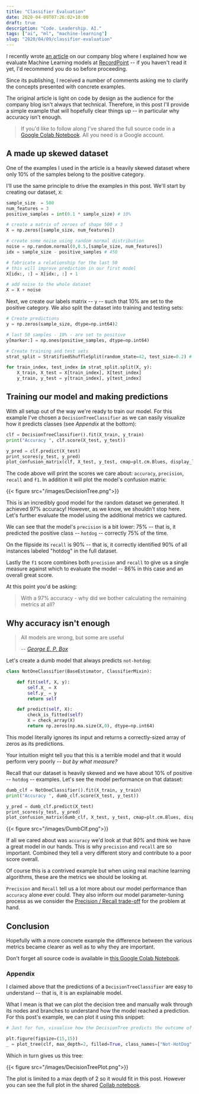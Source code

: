 ```yaml
---
title: "Classifier Evaluation"
date: 2020-04-09T07:26:02+10:00
draft: true
description: "Code. Leadership. AI."
tags: ["ai", "ml", "machine-learning"]
slug: "2020/04/09/classifier-evaluation"
---
```


I recently wrote [an article](https://www.recordpoint.com/how-well-do-you-classify/) on our company blog where I explained how we evaluate Machine Learning models at [RecordPoint](https://www.recordpoint.com/how-well-do-you-classify/) -- if you haven't read it yet, I'd recommend you do so before proceeding. 

Since its publishing, I received a number of comments asking me to clarify the concepts presented with concrete examples. 

The original article is light on code by design as the audience for the company blog isn't always that technical. Therefore, in this post I'll provide a simple example that will hopefully clear things up -- in particular why accuracy isn't enough.

> If you'd like to follow along I've shared the full source code in a [Google Colab Notebook](https://colab.research.google.com/drive/1252ZuDYQ73G3S5igR85LsJbn_87Lkqc6). All you need is a Google account.

## A made up skewed dataset

One of the examples I used in the article is a heavily skewed dataset where only 10% of the samples belong to the positive category. 

I'll use the same principle to drive the examples in this post. We'll start by creating our dataset, `X`:

```python
sample_size  = 500
num_features = 3
positive_samples = int(0.1 * sample_size) # 10%

# create a matrix of zeroes of shape 500 x 3
X = np.zeros([sample_size, num_features]) 

# create some noise using random normal distribution
noise = np.random.normal(0,0.5,[sample_size, num_features]) 
idx = sample_size - positive_samples # 450

# fabricate a relationship for the last 50
# this will improve prediction in our first model
X[idx:, :] = X[idx:, :] + 1

# add noise to the whole dataset
X = X + noise 
```

Next, we create our labels matrix -- `y` -- such that 10% are set to the positive category. We also split the dataset into training and testing sets:

```python
# Create predictions
y = np.zeros(sample_size, dtype=np.int64)2

# last 50 samples - 10% - are set to positive
y[marker:] = np.ones(positive_samples, dtype=np.int64) 

# Create training and test sets
strat_split = StratifiedShuffleSplit(random_state=42, test_size=0.2) # select 20% as test set

for train_index, test_index in strat_split.split(X, y):
    X_train, X_test = X[train_index], X[test_index]
    y_train, y_test = y[train_index], y[test_index]
```

## Training our model and making predictions

With all setup out of the way we're ready to train our model. For this example I've chosen a `DecisionTreeClassifier` as we can easily visualize how it predicts classes (see *Appendix* at the bottom):

```python
clf = DecisionTreeClassifier().fit(X_train, y_train)
print("Accuracy ", clf.score(X_test, y_test))

y_pred = clf.predict(X_test)
print_scores(y_test, y_pred)
plot_confusion_matrix(clf, X_test, y_test, cmap=plt.cm.Blues, display_labels=["Not-HotDog", "HotDog"])
```

The code above will print the scores we care about: `accuracy`, `precision`, `recall` and `f1`. In addition it will plot the model's confusion matrix:

{{< figure src="/images/DecisionTree.png">}}

This is an incredibly good model for the random dataset we generated. It achieved 97% accuracy! However, as we know, we shouldn't stop here. Let's further evaluate the model using the additional metrics we captured.  

We can see that the model's `precision` is a bit lower: 75% -- that is, it predicted the positive class -- `hotdog` -- correctly 75% of the time. 

On the flipside its `recall` is 90% -- that is, it correctly identified 90% of all instances labeled "hotdog" in the full dataset. 

Lastly the `f1` score combines both `precision` and `recall` to give us a single measure against which to evaluate the model -- 86% in this case and an overall great score.

At this point you'd be asking:

> With a 97% accuracy - why did we bother calculating the remaining metrics at all?

## Why accuracy isn't enough

> All models are wrong, but some are useful
>
> _-- [George E. P. Box](https://en.wikiquote.org/wiki/George_E._P._Box)_

Let's create a dumb model that always predicts `not-hotdog`:

```python
class NotOneClassifier(BaseEstimator, ClassifierMixin):

    def fit(self, X, y):
        self.X_ = X
        self.y_ = y
        return self

    def predict(self, X):
        check_is_fitted(self)
        X = check_array(X)
        return np.zeros(np.ma.size(X,0), dtype=np.int64)
```

This model literally ignores its input and returns a correctly-sized array of zeros as its predictions. 

Your intuition might tell you that this is a terrible model and that it would perform very poorly -- _but by what measure?_

Recall that our dataset is heavily skewed and we have about 10% of positive -- `hotdog` -- examples. Let's see the model performance on that dataset:

```python
dumb_clf = NotOneClassifier().fit(X_train, y_train)
print("Accuracy ", dumb_clf.score(X_test, y_test))

y_pred = dumb_clf.predict(X_test)
print_scores(y_test, y_pred)
plot_confusion_matrix(dumb_clf, X_test, y_test, cmap=plt.cm.Blues, display_labels=["Not-HotDog", "HotDog"])
```

{{< figure src="/images/DumbClf.png">}}

If all we cared about was `accuracy` we'd look at that *90%* and think we have a great model in our hands. This is why `precision` and `recall` are so important. Combined they tell a very different story and contribute to a poor score overall.

Of course this is a contrived example but when using real machine learning algorithms, these are the metrics we should be looking at. 

`Precision` and `Recall` tell us a lot more about our model performance than `accuracy` alone ever could. They also inform our model parameter-tuning process as we consider the [Precision / Recall trade-off](https://en.wikipedia.org/wiki/Precision_and_recall) for the problem at hand.

## Conclusion

Hopefully with a more concrete example the difference between the various metrics became clearer as well as to why they are important. 

Don't forget all source code is available in [this Google Colab Notebook](https://colab.research.google.com/drive/1252ZuDYQ73G3S5igR85LsJbn_87Lkqc6).


### Appendix

I claimed above that the predictions of a `DecisionTreeClassifier` are easy to understand -- that is, it is an explainable model. 

What I mean is that we can plot the decision tree and manually walk through its nodes and branches to understand how the model reached a prediction. For this post's example, we can plot it using this snippet:

```python
# Just for fun, visualise how the DecisionTree predicts the outcome of the random features

plt.figure(figsize=(15,15))
_ = plot_tree(clf, max_depth=2, filled=True, class_names=["Not-HotDog", "HotDog"])
```

Which in turn gives us this tree:


{{< figure src="/images/DecisionTreePlot.png">}}

The plot is limited to a max depth of 2 so it would fit in this post. However you can see the full plot in the shared [Collab notebook](https://colab.research.google.com/drive/1252ZuDYQ73G3S5igR85LsJbn_87Lkqc6).

